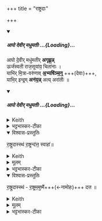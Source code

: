 +++
title = "राष्ट्रदाः"

+++

<div class="js_include" includetitle="false" newlevelforh1="5" unfilled url="/vedAH_yajuH/taittirIyam/sArasvata-vibhAgaH/saMhitA/Rk/vishvAsa-prastutiH/1/8_rAjasUyAdi/11_abhiShekArthajalagrahaNAdi/Apo_devIr_madhumatIH.md">
<details open><summary><h5>आपो देवीर् मधुमतीः ...{Loading}...</h5></summary>


आपो दे॒वीर् मधु॑मतीर् **अगृह्ण॒न्न्**  
ऊर्ज॑स्वती राज॒सूया॑य॒ चिता॑नाः ।    
याभि॑र् मि॒त्रा-वरु॑णाव् **अ॒भ्यषि॑ञ्च॒न्॒** +++(देवाः)+++,  
याभि॒र् इन्द्र॒म् **अन॑य॒न्न्** अत्य् अरा॑तीः  ॥
</details>
</div>
<div class="js_include" includetitle="false" newlevelforh1="5" unfilled url="/vedAH_yajuH/taittirIyam/sArasvata-vibhAgaH/saMhitA/Rk/sarvASh_TIkAH/1/8_rAjasUyAdi/11_abhiShekArthajalagrahaNAdi/Apo_devIr_madhumatIH.md">
<details open><summary><h5>आपो देवीर् मधुमतीः ...{Loading}...</h5></summary>
<details><summary>Keith</summary>

They have taken the waters, divine,  
Rich in sweetness, full of strength, caring for the royal consecration;  
Whereby they anointed Mitra and Varuna,  
Whereby they led Indra beyond his foes.
</details>
<details><summary>भट्टभास्कर-टीका</summary>

तादृशीर्व **आपः** व्यापनस्वभावाः **देवीः** दीप्तिमतीः **मधुमतीः** मधुरसवतीः **अगृह्णन्** देवाः, ऋत्वीजो वा । **ऊर्जस्वतीः** बलवतीः **राजसूयाय** राजसूयार्थं राजसूये अभिषेकार्थम् **अगृह्णन् चितानाः** चिन्तयन्तीः राजसूयाभिनिष्पत्त्य्-उपाय-चिन्ताव्यापृताः । यद्वा - **राजसूयाय चिताना** देवा **अगृह्णन्** ।  
राजेह सूयते राजा वानेन सूयते इति **राजसूयः** क्रतुः, 'राजसूयसूर्य' इति क्यपि निपात्यते ।  
चिती सञ्चेतने, चुरादिरनुदात्तेत्, 'बहुलमन्यत्रापि' इति णिलुक्, 'बहुलं छन्दसि' इति शपो लुक्, लसार्वधातुकानुदात्तत्वे धातुस्वरः ।  
याभिर् युष्माभिर् **मित्रावरुणौ** कर्मस्व् **अभ्यषिञ्चन्** देवाः, याभिश्च युष्माभिर् **इन्द्रम् अभ्यषिञ्चन्** देवाः, **अरातींश् चात्यनयन्** इन्द्रं सर्वान् शत्रूनतीत्योपरीन्द्रं स्थापितवन्तः ॥
</details>
</details>
</div>
<details open><summary>विश्वास-प्रस्तुतिः</summary>

रा॒ष्ट्र॒दास्स्थ॑ रा॒ष्ट्रन्द॑त्त॒ स्वाहा॑॥
</details>
<details><summary>Keith</summary>

Ye are givers of the kingdom; give ye the kingdom, hail!
</details>
<details><summary>मूलम्</summary>

रा॒ष्ट्र॒दास्स्थ॑ रा॒ष्ट्रन्द॑त्त॒ स्वाहा॑॥
</details>
<details><summary>भट्टभास्कर-टीका</summary>

ता यूयं राष्ट्रदास्स्थ राष्ट्रस्य दात्र्यस्स्थ, अद्भिर्हि राष्ट्रं भवति । ता यूयमस्मै राष्ट्रं दत्त, स्वाहा स्वाहुतमिदमाज्यमस्तु इति होमे । 
</details>
<details open><summary>विश्वास-प्रस्तुतिः</summary>

रा॒ष्ट्र॒दास्स्थ॑ - रा॒ष्ट्रम॒मुष्मै॑+++(←नामोहः)+++ दत्त ॥
</details>
<details><summary>Keith</summary>

Ye are givers of the kingdom; give N. N. the kingdom.
</details>
<details><summary>मूलम्</summary>

रा॒ष्ट्र॒दास्स्थ॑ रा॒ष्ट्रम॒मुष्मै॑ दत्त ॥
</details>
<details><summary>भट्टभास्कर-टीका</summary>

ग्रहणे तु यस्माद्राष्ट्रदास्स्थ, तस्मादमुष्मै राजेन्द्रवर्मणे राष्ट्रं दत्त ; ता वो गृह्णामीति ॥
</details>
